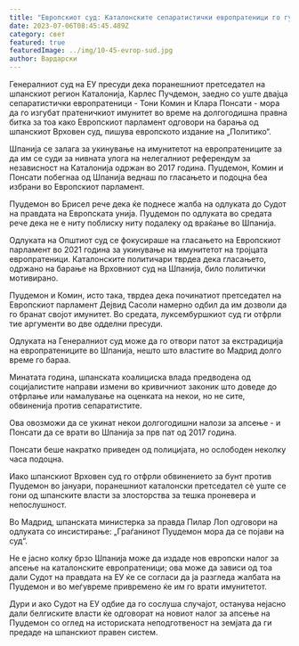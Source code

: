 ```yaml
---
title: "Европскиот суд: Каталонските сепаратистички европратеници го губат имунитетот"
date: 2023-07-06T08:45:45.489Z
category: свет
featured: true
featuredImage: ../img/10-45-evrop-sud.jpg
author: Вардарски
---
```

Генералниот суд на ЕУ пресуди дека поранешниот претседател на шпанскиот регион Каталонија, Карлес Пучдемон, заедно со уште двајца сепаратистички европратеници - Тони Комин и Клара Понсати - мора да го изгубат пратеничкиот имунитет во време на долгогодишна правна битка за тоа како Европскиот парламент одговори на барања од шпанскиот Врховен суд, пишува европското издание на „Политико“.

Шпанија се залага за укинување на имунитетот на европратениците за да им се суди за нивната улога на нелегалниот референдум за независност на Каталонија одржан во 2017 година. Пуџдемон, Комин и Понсати побегнаа од Шпанија веднаш по гласањето и подоцна беа избрани во Европскиот парламент.

Пуџдемон во Брисел рече дека ќе поднесе жалба на одлуката до Судот на правдата на Европската унија. Пуџдемон по одлуката во средата рече дека не е ниту поблиску ниту подалеку од враќање во Шпанија.

Одлуката на Општиот суд се фокусираше на гласањето на Европскиот парламент во 2021 година за укинување на имунитетот на тројцата европратеници. Каталонските политичари тврдеа дека гласањето, одржано на барање на Врховниот суд на Шпанија, било политички мотивирано.

Пуџдемон и Комин, исто така, тврдеа дека починатиот претседател на Европскиот парламент Дејвид Сасоли намерно одбил да им дозволи да го бранат својот имунитет. Во средата, луксембуршкиот суд ги отфрли тие аргументи во две одделни пресуди.

Одлуката на Генералниот суд може да го отвори патот за екстрадиција на европратениците во Шпанија, нешто што властите во Мадрид долго време го бараа.

Минатата година, шпанската коалициска влада предводена од социјалистите направи измени во кривичниот законик што доведе до отфрлање или намалување на оценката на некои, но не сите, обвиненија против сепаратистите.

Ова овозможи да се укинат некои долгогодишни налози за апсење - и Понсати да се врати во Шпанија за прв пат од 2017 година.

Понсати беше накратко приведен од полицијата, но ослободен неколку часа подоцна.

Иако шпанскиот Врховен суд го отфрли обвинението за бунт против Пуџдемон во јануари, поранешниот каталонски претседател сè уште се гони од шпанските власти за злосторства за тешка проневера и непослушност.

Во Мадрид, шпанската министерка за правда Пилар Лоп одговори на одлуката со инсистирање: „Граѓанинот Пуџдемон мора да се појави на суд“.

Не е јасно колку брзо Шпанија може да издаде нов европски налог за апсење на каталонските европратеници; ова може да зависи од тоа дали Судот на правдата на ЕУ ќе се согласи да ја разгледа жалбата на Пуџдемон и во меѓувреме привремено ќе им го врати имунитетот.

Дури и ако Судот на ЕУ одбие да го сослуша случајот, останува нејасно дали белгиските власти ќе одговорат на новиот налог за апсење на Пуџдемон со оглед на историската неподготвеност на земјата да ги предаде на шпанскиот правен систем.